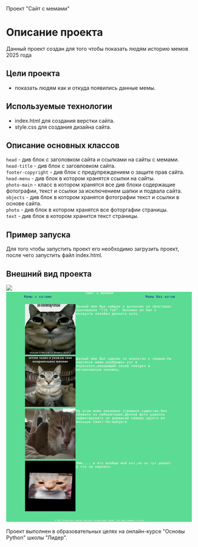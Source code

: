  Проект "Сайт с мемами"

# Описание проекта
Данный проект создан для того чтобы показать людям историю мемов 2025 года

## Цели проекта
- показать людям как и откуда появились данные мемы.

## Используемые технологии
- index.html для создания верстки сайта.
- style.css для создания дизайна сайта.

## Описание основных классов
`head` - див блок с заголовком сайта и ссылками на сайты с мемами.\
`head-title` - див блок с заговловком сайта.\
`footer-copyright` - див блок с предупреждением о защите прав сайта.\
`head-menu` - див блок в котором хранятся ссылки на сайты.\
`photo-main` - класс в котором хранятся все див блоки содержащие фотографии, текст и ссылки за исключением шапки и подвала сайта.\
`objects` - див блок в котором хранятся фотографии текст и ссылки в основе сайта.\
`photo` - див блок в котором хранятся все фоторгафии страницы.\
`text` - див блок в котором хранится текст страницы.




## Пример запуска
Для того чтобы запустить проект его необходимо загрузить проект, после чего запустить файл index.html.

## Внешний вид проекта

![](skryn.jpeg)
![](scrun.jpeg)


Проект выполнен в образовательных целях на онлайн-курсе "Основы Python" школы "Лидер".